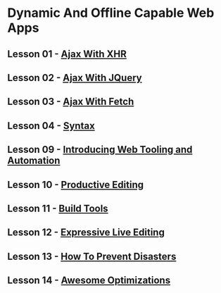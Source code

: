 # Dynamic And Offline Capable Web Apps

## Lesson 01 - [Ajax With XHR](https://github.com/TomerPacific/MobileWebSpecialistNanodegree/tree/master/Dynamic%20And%20Offline%20Capable%20Web%20Apps/Lesson%2001%20-%20Ajax%20with%20XHR)
## Lesson 02 - [Ajax With JQuery](https://github.com/TomerPacific/MobileWebSpecialistNanodegree/tree/master/Dynamic%20And%20Offline%20Capable%20Web%20Apps/Lesson%2002%20-%20Ajax%20with%20JQuery)
## Lesson 03 - [Ajax With Fetch](https://github.com/TomerPacific/MobileWebSpecialistNanodegree/tree/master/Dynamic%20And%20Offline%20Capable%20Web%20Apps/Lesson%2003%20-%20Ajax%20with%20Fetch)

## Lesson 04 - [Syntax](https://github.com/TomerPacific/MobileWebSpecialistNanodegree/tree/master/Dynamic%20And%20Offline%20Capable%20Web%20Apps/Lesson%2004%20-%20Syntax)

## Lesson 09 - [Introducing Web Tooling and Automation](https://github.com/TomerPacific/MobileWebSpecialistNanodegree/tree/master/Dynamic%20And%20Offline%20Capable%20Web%20Apps/Lesson%2009%20-%20Introducing%20Web%20Tooling%20and%20Automation)

## Lesson 10 - [Productive Editing](https://github.com/TomerPacific/MobileWebSpecialistNanodegree/tree/master/Dynamic%20And%20Offline%20Capable%20Web%20Apps/Lesson%2010%20-%20Productive%20Editing)

## Lesson 11 - [Build Tools](https://github.com/TomerPacific/MobileWebSpecialistNanodegree/tree/master/Dynamic%20And%20Offline%20Capable%20Web%20Apps/Lesson%2011%20-%20Build%20Tools)

## Lesson 12 - [Expressive Live Editing](https://github.com/TomerPacific/MobileWebSpecialistNanodegree/tree/master/Dynamic%20And%20Offline%20Capable%20Web%20Apps/Lesson%2012%20-%20Expressive%20Live%20Editing)

## Lesson 13 - [How To Prevent Disasters](https://github.com/TomerPacific/MobileWebSpecialistNanodegree/tree/master/Dynamic%20And%20Offline%20Capable%20Web%20Apps/Lesson%2013%20-%20How%20To%20Prevent%20Disasters)

## Lesson 14 - [Awesome Optimizations](https://github.com/TomerPacific/MobileWebSpecialistNanodegree/tree/master/Dynamic%20And%20Offline%20Capable%20Web%20Apps/Lesson%2014%20-%20Awesome%20Optimizations)